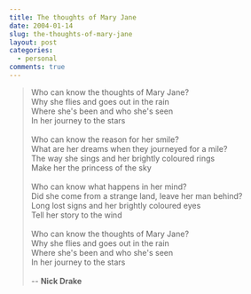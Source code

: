 ```yaml
---
title: The thoughts of Mary Jane
date: 2004-01-14
slug: the-thoughts-of-mary-jane
layout: post
categories:
  - personal
comments: true
---
```


> Who can know the thoughts of Mary Jane?<br />Why she flies and goes out in the rain<br />Where she's been and who she's seen<br />In her journey to the stars<br /><br />Who can know the reason for her smile?<br />What are her dreams when they journeyed for a mile?<br />The way she sings and her brightly coloured rings<br />Make her the princess of the sky<br /><br />Who can know what happens in her mind?<br />Did she come from a strange land, leave her man behind?<br />Long lost signs and her brightly coloured eyes<br />Tell her story to the wind<br /><br />Who can know the thoughts of Mary Jane?<br />Why she flies and goes out in the rain<br />Where she's been and who she's seen<br />In her journey to the stars<br /><br /> -- <b>Nick Drake</b>